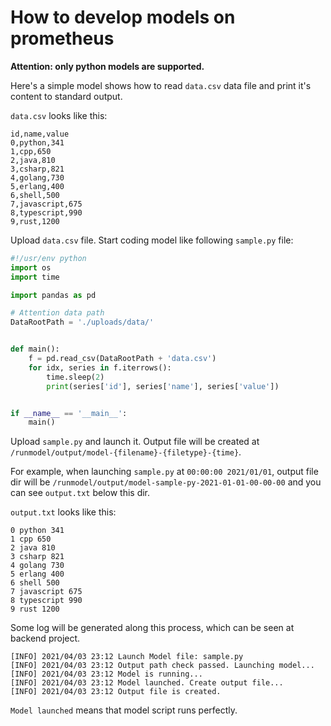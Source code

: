 # How to develop models on prometheus

**Attention: only python models are supported.**

Here's a simple model shows how to read `data.csv` data file and print it's content to standard output.

`data.csv` looks like this:

```text
id,name,value
0,python,341
1,cpp,650
2,java,810
3,csharp,821
4,golang,730
5,erlang,400
6,shell,500
7,javascript,675
8,typescript,990
9,rust,1200
```

Upload `data.csv` file. Start coding model like following `sample.py` file:

```python
#!/usr/env python
import os
import time

import pandas as pd

# Attention data path
DataRootPath = './uploads/data/'


def main():
    f = pd.read_csv(DataRootPath + 'data.csv')
    for idx, series in f.iterrows():
        time.sleep(2)
        print(series['id'], series['name'], series['value'])


if __name__ == '__main__':
    main()
```

Upload `sample.py` and launch it. Output file will be created at `/runmodel/output/model-{filename}-{filetype}-{time}`.

For example, when launching `sample.py` at `00:00:00 2021/01/01`, output file dir will
be `/runmodel/output/model-sample-py-2021-01-01-00-00-00` and you can see `output.txt` below this dir.

`output.txt` looks like this:

```text
0 python 341
1 cpp 650
2 java 810
3 csharp 821
4 golang 730
5 erlang 400
6 shell 500
7 javascript 675
8 typescript 990
9 rust 1200
```

Some log will be generated along this process, which can be seen at backend project.

```text
[INFO] 2021/04/03 23:12 Launch Model file: sample.py
[INFO] 2021/04/03 23:12 Output path check passed. Launching model...
[INFO] 2021/04/03 23:12 Model is running...
[INFO] 2021/04/03 23:12 Model launched. Create output file...
[INFO] 2021/04/03 23:12 Output file is created.
```

`Model launched` means that model script runs perfectly.
